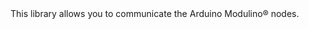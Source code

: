 
<EssentialsColumn title="Suggested Libraries">

<EssentialElement title="Modulino" type="library" link="https://www.arduino.cc/reference/en/libraries/modulino/">
This library allows you to communicate the Arduino Modulino® nodes.
  </EssentialElement>

</EssentialsColumn>
